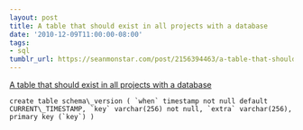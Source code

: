 ```yaml
---
layout: post
title: A table that should exist in all projects with a database
date: '2010-12-09T11:00:00-08:00'
tags:
- sql
tumblr_url: https://seanmonstar.com/post/2156394463/a-table-that-should-exist-in-all-projects-with-a
---
```

[A table that should exist in all projects with a database](http://blog.cherouvim.com/a-table-that-should-exist-in-all-projects-with-a-database/)  

    create table schema\_version ( `when` timestamp not null default CURRENT\_TIMESTAMP, `key` varchar(256) not null, `extra` varchar(256), primary key (`key`) )

